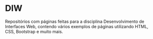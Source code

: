 # DIW
Repositórios com páginas feitas para a disciplina Desenvolvimento de Interfaces Web, contendo vários exemplos de páginas utilizando HTML, CSS, Bootstrap e muito mais.
